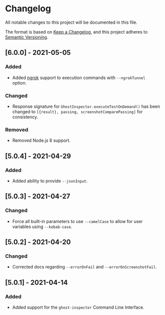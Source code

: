 # Changelog

All notable changes to this project will be documented in this file.

The format is based on [Keep a Changelog](https://keepachangelog.com/en/1.0.0/),
and this project adheres to [Semantic Versioning](https://semver.org/spec/v2.0.0.html).

## [6.0.0] - 2021-05-05

### Added

- Added [ngrok](https://ngrok.com/) support to execution commands with `--ngrokTunnel` option.

### Changed

- Response signature for `GhostInspector.executeTestOnDemand()` has been changed to `[{result}, passing, screenshotComparePassing]` for consistency.

### Removed

- Removed Node.js 8 support.

## [5.0.4] - 2021-04-29

### Added

- Added ability to provide `--jsonInput`.

## [5.0.3] - 2021-04-27

### Changed

- Force all built-in parameters to use `--camelCase` to allow for user variables using `--kebab-case`.

## [5.0.2] - 2021-04-20

### Changed

- Corrected docs regarding `--errorOnFail` and `--errorOnScreenshotFail`.

## [5.0.1] - 2021-04-14

### Added

- Added support for the `ghost-inspector` Command Line Interface.
